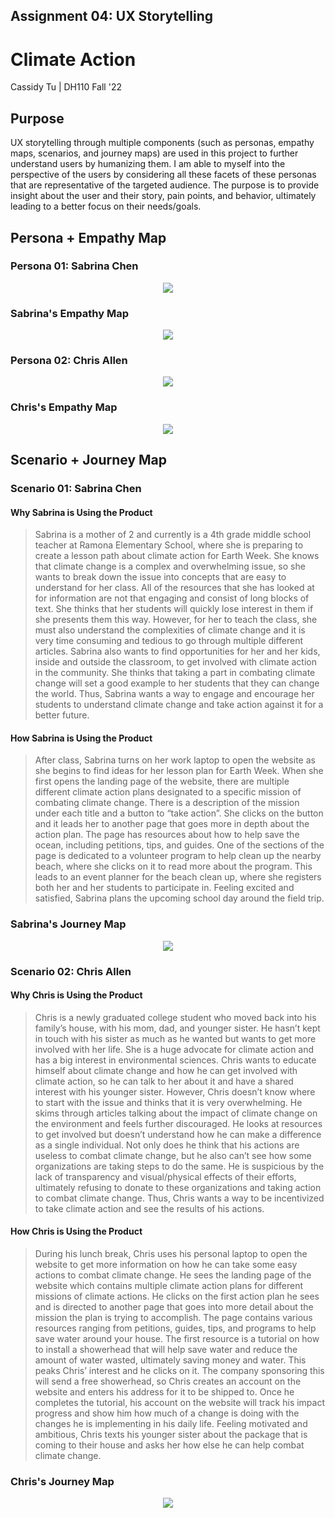 ## Assignment 04: UX Storytelling

# Climate Action

Cassidy Tu | DH110 Fall '22

## Purpose
UX storytelling through multiple components (such as personas, empathy maps, scenarios, and journey maps) are used in this project to further understand users by humanizing them. I am able to myself into the perspective of the users by considering all these facets of these personas that are representative of the targeted audience. The purpose is to provide insight about the user and their story, pain points, and behavior, ultimately leading to a better focus on their needs/goals.

## Persona + Empathy Map

### Persona 01: Sabrina Chen
<p align="center">
  <img src="../images/persona1.png">
</p>

### Sabrina's Empathy Map
<p align="center">
  <img src="../images/empathy1.png">
</p>

### Persona 02: Chris Allen
<p align="center">
  <img src="../images/persona2.png">
</p>

### Chris's Empathy Map
<p align="center">
  <img src="../images/empathy2.png">
</p>

## Scenario + Journey Map

### Scenario 01: Sabrina Chen
#### Why Sabrina is Using the Product
> Sabrina is a mother of 2 and currently is a 4th grade middle school teacher at Ramona Elementary School, where she is preparing to create a lesson path about climate action for Earth Week. She knows that climate change is a complex and overwhelming issue, so she wants to break down the issue into concepts that are easy to understand for her class. All of the resources that she has looked at for information are not that engaging and consist of long blocks of text. She thinks that her students will quickly lose interest in them if she presents them this way. However, for her to teach the class, she must also understand the complexities of climate change and it is very time consuming and tedious to go through multiple different articles. Sabrina also wants to find opportunities for her and her kids, inside and outside the classroom, to get involved with climate action in the community. She thinks that taking a part in combating climate change will set a good example to her students that they can change the world. Thus, Sabrina wants a way to engage and encourage her students to understand climate change and take action against it for a better future.

#### How Sabrina is Using the Product
> After class, Sabrina turns on her work laptop to open the website as she begins to find ideas for her lesson plan for Earth Week. When she first opens the landing page of the website, there are multiple different climate action plans designated to a specific mission of combating climate change. There is a description of the mission under each title and a button to “take action”. She clicks on the button and it leads her to another page that goes more in depth about the action plan. The page has resources about how to help save the ocean, including petitions, tips, and guides. One of the sections of the page is dedicated to a volunteer program to help clean up the nearby beach, where she clicks on it to read more about the program. This leads to an event planner for the beach clean up, where she registers both her and her students to participate in. Feeling excited and satisfied, Sabrina plans the upcoming school day around the field trip.

### Sabrina's Journey Map
<p align="center">
  <img src="../images/journey1.png">
</p>

### Scenario 02: Chris Allen
#### Why Chris is Using the Product
> Chris is a newly graduated college student who moved back into his family’s house, with his mom, dad, and younger sister. He hasn’t kept in touch with his sister as much as he wanted but wants to get more involved with her life. She is a huge advocate for climate action and has a big interest in environmental sciences. Chris wants to educate himself about climate change and how he can get involved with climate action, so he can talk to her about it and have a shared interest with his younger sister. However, Chris doesn’t know where to start with the issue and thinks that it is very overwhelming. He skims through articles talking about the impact of climate change on the environment and feels further discouraged. He looks at resources to get involved but doesn’t understand how he can make a difference as a single individual. Not only does he think that his actions are useless to combat climate change, but he also can’t see how some organizations are taking steps to do the same. He is suspicious by the lack of transparency and visual/physical effects of their efforts, ultimately refusing to donate to these organizations and taking action to combat climate change. Thus, Chris wants a way to be incentivized to take climate action and see the results of his actions. 

#### How Chris is Using the Product
> During his lunch break, Chris uses his personal laptop to open the website to get more information on how he can take some easy actions to combat climate change. He sees the landing page of the website which contains multiple climate action plans for different missions of climate actions. He clicks on the first action plan he sees and is directed to another page that goes into more detail about the mission the plan is trying to accomplish. The page contains various resources ranging from petitions, guides, tips, and programs to help save water around your house. The first resource is a tutorial on how to install a showerhead that will help save water and reduce the amount of water wasted, ultimately saving money and water. This peaks Chris’ interest and he clicks on it. The company sponsoring this will send a free showerhead, so Chris creates an account on the website and enters his address for it to be shipped to. Once he completes the tutorial, his account on the website will track his impact progress and show him how much of a change is doing with the changes he is implementing in his daily life. Feeling motivated and ambitious, Chris texts his younger sister about the package that is coming to their house and asks her how else he can help combat climate change.

### Chris's Journey Map
<p align="center">
  <img src="../images/journey2.png">
</p>
